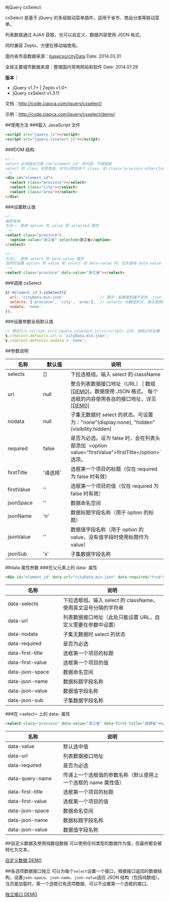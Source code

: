 #jQuery cxSelect

cxSelect 是基于 jQuery 的多级联动菜单插件，适用于省市、商品分类等联动菜单。

列表数据通过 AJAX 获取，也可以自定义，数据内容使用 JSON 格式。

同时兼容 Zepto，方便在移动端使用。

国内省市县数据来源：[basecss/cityData](https://github.com/basecss/cityData) Date: 2014.03.31

全球主要城市数据来源：整理国内常用网站和软件 Date: 2014.07.29

**版本：**

* jQuery v1.7+ | Zepto v1.0+
* jQuery cxSelect v1.3.11

文档：http://code.ciaoca.com/jquery/cxselect/

示例：http://code.ciaoca.com/jquery/cxselect/demo/

##使用方法
###载入 JavaScript 文件
```html
<script src="jquery.js"></script>
<script src="jquery.cxselect.js"></script>
```

###DOM 结构
```html
<!--
select 必须放在元素 id="element_id" 的内部，不限层级
select 的 class 任意取值，也可以附加多个 class，如 class="province otherclass"，在调用时只需要输入其中一个即可，但是不能重复
-->
<div id="element_id">
  <select class="province"></select>
  <select class="city"></select>
  <select class="area"></select>
</div>
```

###设置默认值
```html
<!--
推荐使用
方法一：使用 option 的 value 和 selected 属性
--> 
<select class="province"> 
  <option value="浙江省" selected>浙江省</option> 
</select> 
 
<!--
方法二：使用 select 的 data-value 属性
当同时设置 option 的 value 和 select 的 data-value 时，优先使用 data-value 的值
--> 
<select class="province" data-value="浙江省"></select> 
```

###调用 cxSelect
``` javascript
$('#element_id').cxSelect({
  url: 'cityData.min.json'                // 提示：如果服务器不支持 .json 类型文件，请将文件改为 .js 文件
  selects: ['province', 'city', 'area'],  // selects 为数组形式，请注意顺序
  nodata: 'none'
});
```
###设置参数全局默认值
``` javascript
// 需在引入 <script src="jquery.cxselect.js"></script> 之后，调用之前设置
$.cxSelect.defaults.url = 'cityData.min.json';
$.cxSelect.defaults.nodata = 'none';
```

##参数说明
<table>
  <thead>
    <tr>
      <th width="120">名称</th>
      <th width="120">默认值</th>
      <th>说明</th>
    </tr>
  </thead>
  <tr>
    <td>selects</td>
    <td>[]</td>
    <td>下拉选框组。输入 select 的 className</td>
  </tr>
  <tr>
    <td>url</td>
    <td>null</td>
    <td>
      整合列表数据接口地址（URL） | 数组 <a href="http://code.ciaoca.com/jquery/cxselect/demo/custom.html">[DEMO]</a>。数据使用 JSON 格式。
      每个选框的内容使用各自的接口地址，详见 <a href="http://code.ciaoca.com/jquery/cxselect/demo/oneself.html">[DEMO]</a>
    </td>
  </tr>
  <tr>
    <td>nodata</td>
    <td>null</td>
    <td>子集无数据时 select 的状态。可设置为："none"(display:none), "hidden"(visibility:hidden)</td>
  </tr>
  <tr>
    <td>required</td>
    <td>false</td>
    <td>是否为必选。设为 false 时，会在列表头部添加 `&lt;option value="firstValue"&gt;firstTitle&lt;/option&gt;` 选项。</td>
  </tr>
  <tr>
    <td>firstTitle</td>
    <td>'请选择'</td>
    <td>选框第一个项目的标题（仅在 required 为 false 时有效）</td>
  </tr>
  <tr>
    <td>firstValue</td>
    <td>''</td>
    <td>选框第一个项目的值（仅在 required 为 false 时有效）</td>
  </tr>
  <tr>
    <td>jsonSpace</td>
    <td>''</td>
    <td>数据命名空间</td>
  </tr>
  <tr>
    <td>jsonName</td>
    <td>'n'</td>
    <td>数据标题字段名称（用于 option 的标题）</td>
  </tr>
  <tr>
    <td>jsonValue</td>
    <td>''</td>
    <td>数据值字段名称（用于 option 的 value，没有值字段时使用标题作为 value）</td>
  </tr>
  <tr>
    <td>jsonSub</td>
    <td>'s'</td>
    <td>子集数据字段名称</td>
  </tr>
</table>

##data 属性参数
###在父元素上的 data- 属性
```html
<div id="element_id" data-url="cityData.min.json" data-required="true"></select>
```
<table>
  <thead>
    <tr>
      <th width="160">名称</th>
      <th>说明</th>
    </tr>
  </thead>
  <tr>
    <td>data-selects</td>
    <td>下拉选框组。输入 select 的 className，使用英文逗号分隔的字符串</td>
  </tr>
  <tr>
    <td>data-url</td>
    <td>列表数据接口地址（此处只能设置 URL，自定义需要在参数中设置）</td>
  </tr>
  <tr>
    <td>data-nodata</td>
    <td>子集无数据时 select 的状态</td>
  </tr>
  <tr>
    <td>data-required</td>
    <td>是否为必选</td>
  </tr>
  <tr>
    <td>data-first-title</td>
    <td>选框第一个项目的标题</td>
  </tr>
  <tr>
    <td>data-first-value</td>
    <td>选框第一个项目的值</td>
  </tr>
  <tr>
    <td>data-json-space</td>
    <td>数据命名空间</td>
  </tr>
  <tr>
    <td>data-json-name</td>
    <td>数据标题字段名称</td>
  </tr>
  <tr>
    <td>data-json-value</td>
    <td>数据值字段名称</td>
  </tr>
  <tr>
    <td>data-json-sub</td>
    <td>子集数据字段名称</td>
  </tr>
</table>

###在 &lt;select&gt; 上的 data- 属性
```html
<select class="province" data-value="浙江省" data-first-title="选择省"></select>
```
<table>
  <thead>
    <tr>
      <th width="160">名称</th>
      <th>说明</th>
    </tr>
  </thead>
  <tr>
    <td>data-value</td>
    <td>默认选中值</td>
  </tr>
  <tr>
    <td>data-url</td>
    <td>列表数据接口地址</td>
  </tr>
  <tr>
    <td>data-required</td>
    <td>是否为必选</td>
  </tr>
  <tr>
    <td>data-query-name</td>
    <td>传递上一个选框值的参数名称（默认使用上一个选框的 name 属性值）</td>
  </tr>
  <tr>
    <td>data-first-title</td>
    <td>选框第一个项目的标题</td>
  </tr>
  <tr>
    <td>data-first-value</td>
    <td>选框第一个项目的值</td>
  </tr>
  <tr>
    <td>data-json-space</td>
    <td>数据命名空间</td>
  </tr>
  <tr>
    <td>data-json-name</td>
    <td>数据标题字段名称</td>
  </tr>
  <tr>
    <td>data-json-value</td>
    <td>数据值字段名称</td>
  </tr>
</table>

##自定义数据及使用纯数组数据
可以使用任何类型的数据作为值，但最终都会被转化为文本。

[自定义数据 DEMO](http://code.ciaoca.com/jquery/cxselect/demo/custom.html)


##各选项数据接口独立
可以为每个```select```设置一个接口，根据接口返回的数据结构，设置```json-space```、```json-name```、```json-value```适应 JSON 结构（包括纯数组）。
当页面加载时，第一个选框已有选项数据，可以不设置第一个选框的接口。

[独立接口 DEMO](http://code.ciaoca.com/jquery/cxselect/demo/oneself.html)

